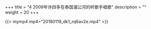 +++
title = "4     2009年许四多在泰国湄公河的听歌手唱歌"
description = ""
weight = 20
+++

{{< mymp4 mp4="20180119_dk1_rq6av2e.mp4" >}}

